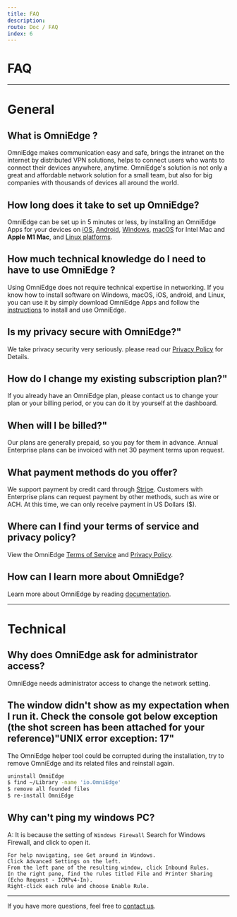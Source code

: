 ```yaml
---
title: FAQ
description: 
route: Doc / FAQ
index: 6
---
```

# FAQ

----

# General 

## What is OmniEdge ? 

OmniEdge makes communication easy and safe, brings the intranet on the internet by distributed VPN solutions, helps to connect users who wants to connect their devices anywhere, anytime. OmniEdge's solution is not only a great and affordable network solution for a small team,  but also for big companies with thousands of devices all around the world.

## How long does it take to set up OmniEdge?

OmniEdge can be set up in 5 minutes or less, by installing an OmniEdge Apps for your devices on [iOS](/download/ios), [Android](/download/android), [Windows](/download/windows), [macOS](/download/macos) for Intel Mac and **Apple M1 Mac**, and [Linux platforms](/download/linuxcli).

## How much technical knowledge do I need to have to use OmniEdge ? 

Using OmniEdge does not require technical expertise in networking. If you know how to install software on Windows, macOS, iOS, android, and Linux, you can use it by simply download OmniEdge Apps and follow the [instructions](/download) to install and use OmniEdge.

## Is my privacy secure with OmniEdge?" 

We take privacy security very seriously. please read our [Privacy Policy](/privacy) for Details.

## How do I change my existing subscription plan?"

If you already have an OmniEdge plan, please contact us to change your plan or your billing period, or you can do it by yourself at the dashboard.


## When will I be billed?"

Our plans are generally prepaid, so you pay for them in advance. Annual Enterprise plans can be invoiced with net 30 payment terms upon request.

## What payment methods do you offer?

We support payment by credit card through [Stripe](https://stripe.com). Customers with Enterprise plans can request payment by other methods, such as wire or ACH. At this time, we can only receive payment in US Dollars ($).

## Where can I find your terms of service and privacy policy?

View the OmniEdge [Terms of Service](/terms) and [Privacy Policy](/privacy).

## How can I learn more about OmniEdge?

Learn more about OmniEdge by reading [documentation](/doc).

----

# Technical


## Why does OmniEdge ask for administrator access?

OmniEdge needs administrator access to change the network setting. 

## The window didn't show as my expectation when I run it. Check the console got below exception (the shot screen has been attached for your reference)"UNIX error exception: 17"

The OmniEdge helper tool could be corrupted during the installation, try to remove OmniEdge and its related files and reinstall again.

```bash
uninstall OmniEdge
$ find ~/Library -name 'io.OmniEdge'
$ remove all founded files
$ re-install OmniEdge
```

## Why can't ping my windows PC?

A: It is because the setting of `Windows Firewall`
Search for Windows Firewall, and click to open it.

```note
For help navigating, see Get around in Windows.
Click Advanced Settings on the left.
From the left pane of the resulting window, click Inbound Rules.
In the right pane, find the rules titled File and Printer Sharing (Echo Request - ICMPv4-In).
Right-click each rule and choose Enable Rule.
```

-----

If you have more questions, feel free to [contact us](mailto:support@OmniEdge.io).